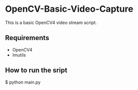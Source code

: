 # OpenCV-Basic-Video-Capture

This is a basic OpenCV4 video stream script.

## Requirements
- OpenCV4
- Imutils

## How to run the sript
$ python main.py
